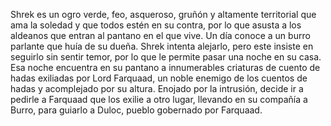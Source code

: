 Shrek es un ogro verde, feo, asqueroso, gruñón y altamente territorial que ama la soledad y que todos estén en su contra, por lo que asusta a los aldeanos que entran al pantano en el que vive. Un día conoce a un burro parlante que huía de su dueña. Shrek intenta alejarlo, pero este insiste en seguirlo sin sentir temor, por lo que le permite pasar una noche en su casa. Esa noche encuentra en su pantano a innumerables criaturas de cuento de hadas exiliadas por Lord Farquaad, un noble enemigo de los cuentos de hadas y acomplejado por su altura. Enojado por la intrusión, decide ir a pedirle a Farquaad que los exilie a otro lugar, llevando en su compañía a Burro, para guiarlo a Duloc, pueblo gobernado por Farquaad.
